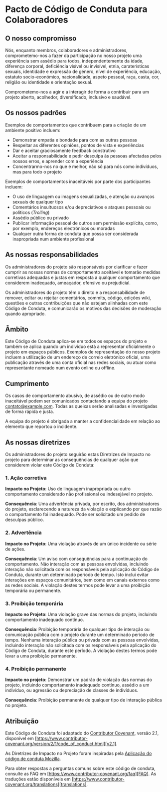 # Pacto de Código de Conduta para Colaboradores

## O nosso compromisso

Nós, enquanto membros, colaboradores e administradores, comprometemo-nos a
fazer da participação no nosso projeto uma experiência sem assédio para todos,
independentemente da idade, diferença corporal, deficiência visível ou
invisível, etnia, caraterísticas sexuais, identidade e expressão de género,
nível de experiência, educação, estatuto socio-económico, nacionalidade, aspeto
pessoal, raça, casta, cor, religião ou identidade e orientação sexual.

Comprometemo-nos a agir e a interagir de forma a contribuir para um projeto
aberto, acolhedor, diversificado, inclusivo e saudável.

## Os nossos padrões

Exemplos de comportamentos que contribuem para a criação de um ambiente
positivo incluem:

- Demonstrar empatia e bondade para com as outras pessoas
- Respeitar as diferentes opiniões, pontos de vista e experiências
- Dar e aceitar graciosamente feedback construtivo
- Aceitar a responsabilidade e pedir desculpa às pessoas afectadas pelos nossos
  erros, e aprender com a experiência
- Concentrarmo-nos no que é melhor, não só para nós como indivíduos, mas para
  todo o projeto

Exemplos de comportamentos inaceitáveis por parte dos participantes incluem:

- O uso de linguagem ou imagens sexualizadas, e atenção ou avanços sexuais de
  qualquer tipo
- Comentários insultuosos e/ou depreciativos e ataques pessoais ou
  políticos (_Trolling_)
- Assédio público ou privado
- Publicar informação pessoal de outros sem permissão explícita, como, por
  exemplo, endereços electrónicos ou moradas
- Qualquer outra forma de conduta que possa ser considerada inapropriada num
  ambiente profissional

## As nossas responsabilidades

Os administradores do projeto são responsáveis por clarificar e fazer cumprir
as nossas normas de comportamento aceitável e tomarão medidas corretivas
adequadas e justas em resposta a qualquer comportamento que considerem
inadequado, ameaçador, ofensivo ou prejudicial.

Os administradores do projeto têm o direito e a responsabilidade de remover,
editar ou rejeitar comentários, commits, código, edições wiki, questões e outras
contribuições que não estejam alinhadas com este Código de Conduta, e comunicarão
os motivos das decisões de moderação quando apropriado.

## Âmbito

Este Código de Conduta aplica-se em todos os espaços do projeto e também se aplica
quando um indivíduo está a representar oficialmente o projeto em espaços públicos.
Exemplos de representação do nosso projeto incluem a utilização de um endereço de
correio eletrónico oficial, uma publicação através de uma conta oficial nas redes
sociais, ou atuar como representante nomeado num evento online ou offline.

## Cumprimento

Os casos de comportamento abusivo, de assédio ou de outro modo inaceitável podem ser
comunicados contactando a equipa do projeto contato@example.com. Todas as
queixas serão analisadas e investigadas de forma rápida e justa.

A equipa do projeto é obrigada a manter a confidencialidade em relação ao elemento
que reportou o incidente.

## As nossas diretrizes

Os administradores do projeto seguirão estas Diretrizes de Impacto no projeto para
determinar as consequências de qualquer ação que considerem violar este Código de Conduta:

### 1. Ação corretiva

**Impacto no Projeto**: Uso de linguagem inapropriada ou outro comportamento
considerado não profissional ou indesejável no projeto.

**Consequência**: Uma advertência privada, por escrito, dos administradores do
projeto, esclarecendo a natureza da violação e explicando por que razão o
comportamento foi inadequado. Pode ser solicitado um pedido de desculpas público.

### 2. Advertência

**Impacto no Projeto**: Uma violação através de um único incidente ou série de ações.

**Consequência**: Um aviso com consequências para a continuação do comportamento.
Não interação com as pessoas envolvidas, incluindo interação não solicitada com os
responsáveis pela aplicação do Código de Conduta, durante um determinado período de tempo.
Isto inclui evitar interações em espaços comunitários, bem como em canais externos como as
redes sociais. A violação destes termos pode levar a uma proibição temporária ou permanente.

### 3. Proibição temporária

**Impacto no Projeto**: Uma violação grave das normas do projeto, incluindo comportamento
inadequado contínuo.

**Consequência**: Proibição temporária de qualquer tipo de interação ou comunicação
pública com o projeto durante um determinado período de tempo. Nenhuma interação
pública ou privada com as pessoas envolvidas, incluindo interação não solicitada
com os responsáveis pela aplicação do Código de Conduta, durante este período.
A violação destes termos pode levar a uma proibição permanente.

### 4. Proibição permanente

**Impacto no projeto**: Demonstrar um padrão de violação das normas do projeto,
incluindo comportamento inadequado contínuo, assédio a um indivíduo, ou agressão
ou depreciação de classes de indivíduos.

**Consequência**: Proibição permanente de qualquer tipo de interação pública no projeto.

## Atribuição

Este Código de Conduta foi adaptado do [Contributor Covenant][homepage],
versão 2.1, disponível em
[https://www.contributor-covenant.org/version/2/1/code_of_conduct.html][v2.1].

As Diretrizes de Impacto no Projeto foram inspiradas pela
[Aplicação do código de conduta Mozilla][Mozilla CoC].

Para obter respostas a perguntas comuns sobre este código de conduta, consulte
as FAQ em [https://www.contributor-covenant.org/faq][FAQ]. As traduções estão
disponíveis em [https://www.contributor-covenant.org/translations][translations].

[homepage]: https://www.contributor-covenant.org
[v2.1]: https://www.contributor-covenant.org/version/2/1/code_of_conduct.html
[Mozilla CoC]: https://github.com/mozilla/diversity
[FAQ]: https://www.contributor-covenant.org/faq
[translations]: https://www.contributor-covenant.org/translations
